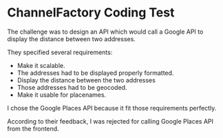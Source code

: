 # ChannelFactory Coding Test

The challenge was to design an API which would call a Google API to display the distance between two addresses. 

They specified several requirements:

- Make it scalable. 
- The addresses had to be displayed properly formatted.
- Display the distance between the two addresses
- Those addresses had to be geocoded.
- Make it usable for placenames. 

I chose the Google Places API because it fit those requirements perfectly. 

According to their feedback, I was rejected for calling Google Places API from the frontend. 
